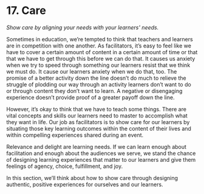 # 17. Care

*Show care by aligning your needs with your learners' needs.*

Sometimes in education, we’re tempted to think that teachers and learners are in competition with one another. As facilitators, it’s easy to feel like we have to cover a certain amount of content in a certain amount of time or that that we have to get through this before we can do that. It causes us anxiety when we try to speed through something our learners resist that we think we must do. It cause our learners anxiety when we do that, too. The promise of a better activity down the line doesn’t do much to relieve the struggle of plodding our way through an activity learners don’t want to do or through content they don’t want to learn. A negative or disengaging experience doesn’t provide proof of a greater payoff down the line.

However, it’s okay to think that we have to teach some things. There are vital concepts and skills our learners need to master to accomplish what they want in life. Our job as facilitators is to show care for our learners by situating those key learning outcomes within the content of their lives and within compelling experiences shared during an event. 

Relevance and delight are learning needs. If we can learn enough about facilitation and enough about the audiences we serve, we stand the chance of designing learning experiences that matter to our learners and give them feelings of agency, choice, fulfillment, and joy.

In this section, we’ll think about how to show care through designing authentic, positive experiences for ourselves and our learners.
